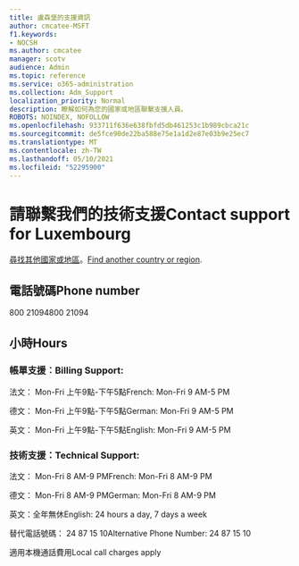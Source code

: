 ```yaml
---
title: 盧森堡的支援資訊
author: cmcatee-MSFT
f1.keywords:
- NOCSH
ms.author: cmcatee
manager: scotv
audience: Admin
ms.topic: reference
ms.service: o365-administration
ms.collection: Adm_Support
localization_priority: Normal
description: 瞭解如何為您的國家或地區聯繫支援人員。
ROBOTS: NOINDEX, NOFOLLOW
ms.openlocfilehash: 933711f636e638fbfd5db461253c1b989cbca21c
ms.sourcegitcommit: de5fce90de22ba588e75e1a1d2e87e03b9e25ec7
ms.translationtype: MT
ms.contentlocale: zh-TW
ms.lasthandoff: 05/10/2021
ms.locfileid: "52295900"
---
```

# <a name="contact-support-for-luxembourg"></a><span data-ttu-id="383ef-103">請聯繫我們的技術支援</span><span class="sxs-lookup"><span data-stu-id="383ef-103">Contact support for Luxembourg</span></span>

<span data-ttu-id="383ef-104">[尋找其他國家或地區](../../business-video/get-help-support.md)。</span><span class="sxs-lookup"><span data-stu-id="383ef-104">[Find another country or region](../../business-video/get-help-support.md).</span></span>

## <a name="phone-number"></a><span data-ttu-id="383ef-105">電話號碼</span><span class="sxs-lookup"><span data-stu-id="383ef-105">Phone number</span></span>
<span data-ttu-id="383ef-106">800 21094</span><span class="sxs-lookup"><span data-stu-id="383ef-106">800 21094</span></span>

## <a name="hours"></a><span data-ttu-id="383ef-107">小時</span><span class="sxs-lookup"><span data-stu-id="383ef-107">Hours</span></span>
### <a name="billing-support"></a><span data-ttu-id="383ef-108">帳單支援︰</span><span class="sxs-lookup"><span data-stu-id="383ef-108">Billing Support:</span></span>

<span data-ttu-id="383ef-109">法文： Mon-Fri 上午9點-下午5點</span><span class="sxs-lookup"><span data-stu-id="383ef-109">French: Mon-Fri 9 AM-5 PM</span></span>

<span data-ttu-id="383ef-110">德文： Mon-Fri 上午9點-下午5點</span><span class="sxs-lookup"><span data-stu-id="383ef-110">German: Mon-Fri 9 AM-5 PM</span></span>

<span data-ttu-id="383ef-111">英文： Mon-Fri 上午9點-下午5點</span><span class="sxs-lookup"><span data-stu-id="383ef-111">English: Mon-Fri 9 AM-5 PM</span></span>

### <a name="technical-support"></a><span data-ttu-id="383ef-112">技術支援：</span><span class="sxs-lookup"><span data-stu-id="383ef-112">Technical Support:</span></span>

<span data-ttu-id="383ef-113">法文： Mon-Fri 8 AM-9 PM</span><span class="sxs-lookup"><span data-stu-id="383ef-113">French: Mon-Fri 8 AM-9 PM</span></span>

<span data-ttu-id="383ef-114">德文： Mon-Fri 8 AM-9 PM</span><span class="sxs-lookup"><span data-stu-id="383ef-114">German: Mon-Fri 8 AM-9 PM</span></span>

<span data-ttu-id="383ef-115">英文：全年無休</span><span class="sxs-lookup"><span data-stu-id="383ef-115">English: 24 hours a day, 7 days a week</span></span>

<span data-ttu-id="383ef-116">替代電話號碼： 24 87 15 10</span><span class="sxs-lookup"><span data-stu-id="383ef-116">Alternative Phone Number: 24 87 15 10</span></span>

<span data-ttu-id="383ef-117">適用本機通話費用</span><span class="sxs-lookup"><span data-stu-id="383ef-117">Local call charges apply</span></span>
